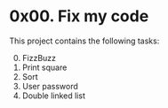 # 0x00. Fix my code
This project contains the following tasks:

0. FizzBuzz
1. Print square
2. Sort
3. User password
4. Double linked list
